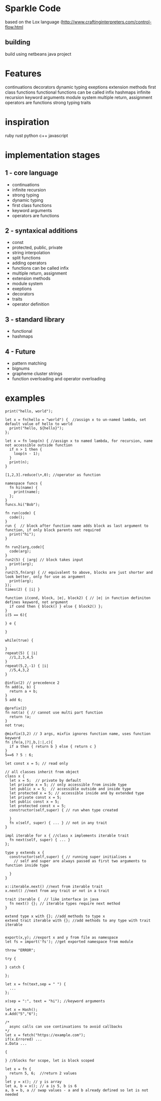 # Sparkle Code

based on the Lox language (http://www.craftinginterpreters.com/control-flow.html

## building
build using netbeans java project

# Features
continuations
decorators
dynamic typing
exeptions
extension methods
first class functions
functional
functions can be called infix
hashmaps
infinite recursion
keyword arguments
module system
multiple return, assignment
operators are functions
strong typing
traits

# inspiration
ruby
rust
python
c++
javascript

# implementation stages
## 1 - core language
 - continuations
 - infinite recursion
 - strong typing
 - dynamic typing
 - first class functions
 - keyword arguments
 - operators are functions

## 2 - syntaxical additions
 - const
 - protected, public, private
 - string interpolation
 - split functions
 - adding operators
 - functions can be called infix
 - multiple return, assignment
 - extension methods
 - module system
 - exeptions
 - decorators
 - traits
 - operator definition

## 3 - standard library
 - functional
 - hashmaps

## 4 - Future
 - pattern matching
 - bignums
 - grapheme cluster strings
 - function overloading and operator overloading

# examples 
```
print("hello, world");

let x = fn(hello = "world") {  //assign x to un-named lambda, set default value of hello to world
  print("hello, ${hello}");
};

let x = fn loop(n) { //assign x to named lambda, for recursion, name not accessible outside function
  if n > 1 then {
    loop(n - 1);
  }
  print(n);
}

[1,2,3].reduce(\+,0); //operator as function

namespace funcs {
  fn hi(name) {
    print(name);
  };
}
funcs.hi("Bob");

fn run(code) {
  code();
}
run {  // block after function name adds block as last argument to function, if only block parents not required
  print("hi");
}

fn run2(arg,code){
  code(arg);
}
run2(5) { |arg| // block takes input
  print(arg);
}
run2(5,fn(arg) { // equivalent to above, blocks are just shorter and look better, only for use as argument
  print(arg); 
});
times(2) { |i| }

function i(cond, block, |e|, block2) { // |e| in function definiton defines keyword, not argument
  if cond then { block() } else { block2() };
}
i(5 == 6){

} e {

}

while(true) {

}
repeat(5) { |i|
  //1,2,3,4,5
}
repeat(5,2,-1) { |i|
  //5,4,3,2
}

@infix(2) // precedence 2
fn add(a, b) { 
  return a + b;
}
5 add 6;

@prefix(2)
fn not(a) { // cannot use multi part function
  return !a;
}
not true;

@mixfix(3,2) // 3 args, mixfix ignores function name, uses function keyword
fn ife(a,|?|,b,|:|,c){
  if a then { return b } else { return c }
}
5==6 ? 5 : 6;

let const x = 5; // read only

// all classes inherit from object
class x {
  let x = 5;  // private by default
  let private x = 5; // only accessible from inside type
  let public x = 5;  // accessible outside and inside type
  let protected x = 5; // accessible inside and by extended type
  let private const x = 5;
  let public const x = 5;
  let protected const x = 5;
  constructor(self,super) { // run when type created

  }
  fn x(self, super) { ... } // not in any trait
}

impl iterable for x { //class x implements iterable trait
  fn next(self, super) { ... }
};

type y extends x {
  constructor(self,super) { // running super initialises x
    // self and super are always passed as first two arguments to function inside type
    
  }
}

x::iterable.next() //next from iterable trait
x.next() //next from any trait or not in a trait

trait iterable {  // like interface in java
  fn next() {}; // iterable types require next method
}

extend type x with {}; //add methods to type x
extend trait iterable with {}; //add methods to any type with trait iterable


export(x,y); //export x and y from file as namespace
let fs = import('fs'); //get exported namespace from module

throw "ERROR";

try {

} catch {

};

let x = fn(text,sep = " ") {
  ...
};

x(sep = ":", text = "hi"); //keyword arguments

let x = Hash();
x.Add("5","6");

/*
  async calls can use continuations to avoid callbacks
*/
let x = fetch("https://example.com");
if(x.Errored) ...
x.Data ...

{

} //blocks for scope, let is block scoped

let x = fn {
  return 5, 6;  //return 2 values
}
let y = x(); // y is array
let a, b = x(); // a is 5, b is 6
a, b = b, a // swap values - a and b already defined so let is not needed
```